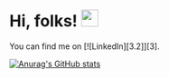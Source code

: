 # Hi, folks! <img src="https://raw.githubusercontent.com/MartinHeinz/MartinHeinz/master/wave.gif" width="30px">




<!-- Actual text -->

You can find me on [![LinkedIn][3.2]][3].

[2.2]: https://raw.githubusercontent.com/MartinHeinz/MartinHeinz/master/linkedin-3-16.png (LinkedIn icon without padding)

[2]: https://www.linkedin.com/in/izabelastan/


[![Anurag's GitHub stats](https://github-readme-stats.vercel.app/api?username=izabsta)](https://github.com/anuraghazra/github-readme-stats)

